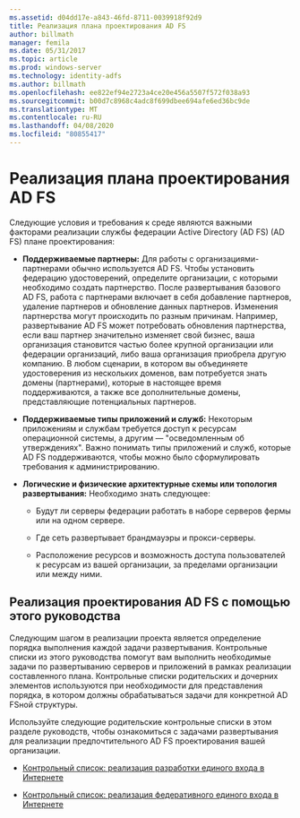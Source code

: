 ```yaml
---
ms.assetid: d04dd17e-a843-46fd-8711-0039918f92d9
title: Реализация плана проектирования AD FS
author: billmath
manager: femila
ms.date: 05/31/2017
ms.topic: article
ms.prod: windows-server
ms.technology: identity-adfs
ms.author: billmath
ms.openlocfilehash: ee822ef94e2723a4ce20e456a5507f572f038a93
ms.sourcegitcommit: b00d7c8968c4adc8f699dbee694afe6ed36bc9de
ms.translationtype: MT
ms.contentlocale: ru-RU
ms.lasthandoff: 04/08/2020
ms.locfileid: "80855417"
---
```

# <a name="implementing-your-ad-fs-design-plan"></a>Реализация плана проектирования AD FS

Следующие условия и требования к среде являются важными факторами реализации службы федерации Active Directory (AD FS) \(AD FS\) плане проектирования:  
  
-   **Поддерживаемые партнеры:** Для работы с организациями-партнерами обычно используется AD FS. Чтобы установить федерацию удостоверений, определите организации, с которыми необходимо создать партнерство. После развертывания базового AD FS, работа с партнерами включает в себя добавление партнеров, удаление партнеров и обновление данных партнеров. Изменения партнерства могут происходить по разным причинам. Например, развертывание AD FS может потребовать обновления партнерства, если ваш партнер значительно изменяет свой бизнес, ваша организация становится частью более крупной организации или федерации организаций, либо ваша организация приобрела другую компанию. В любом сценарии, в котором вы объединяете удостоверения из нескольких доменов, вам потребуется знать домены \(партнерами\), которые в настоящее время поддерживаются, а также все дополнительные домены, представляющие потенциальных партнеров.  
  
-   **Поддерживаемые типы приложений и служб:** Некоторым приложениям и службам требуется доступ к ресурсам операционной системы, а другим — "осведомленным об утверждениях". Важно понимать типы приложений и служб, которые AD FS поддерживаются, чтобы можно было сформулировать требования к администрированию.  
  
-   **Логические и физические архитектурные схемы или топология развертывания:** Необходимо знать следующее:  
  
    -   Будут ли серверы федерации работать в наборе серверов фермы или на одном сервере.  
  
    -   Где сеть развертывает брандмауэры и прокси-серверы.  
  
    -   Расположение ресурсов и возможность доступа пользователей к ресурсам из вашей организации, за пределами организации или между ними.  
  
## <a name="how-to-implement-your-ad-fs-design-using-this-guide"></a>Реализация проектирования AD FS с помощью этого руководства  
Следующим шагом в реализации проекта является определение порядка выполнения каждой задачи развертывания. Контрольные списки из этого руководства помогут вам выполнить необходимые задачи по развертыванию серверов и приложений в рамках реализации составленного плана. Контрольные списки родительских и дочерних элементов используются при необходимости для представления порядка, в котором должны обрабатываться задачи для конкретной AD FSной структуры.  
  
Используйте следующие родительские контрольные списки в этом разделе руководств, чтобы ознакомиться с задачами развертывания для реализации предпочтительного AD FS проектирования вашей организации.  
  
-   [Контрольный список: реализация разработки единого входа в Интернете](Checklist--Implementing-a-Web-SSO-Design.md)  
  
-   [Контрольный список: реализация федеративного единого входа в Интернете](Checklist--Implementing-a-Federated-Web-SSO-Design.md)  
